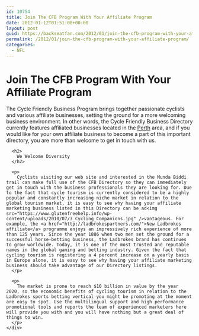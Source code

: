 ```yaml
---
id: 10754
title: Join The CFB Program With Your Affiliate Program
date: 2012-01-12T01:51:08+00:00
layout: post
guid: https://backseatfan.com/2012/01/join-the-cfb-program-with-your-affiliate-program/
permalink: /2012/01/join-the-cfb-program-with-your-affiliate-program/
categories:
  - NFL
---
```


<div class="entry">
  <h1>
    Join The CFB Program With Your Affiliate Program
  </h1>

  <div>
    <div>
      <p>
        The Cycle Friendly Business Program brings together passionate cyclists and various affiliate businesses, setting the ground for a more welcoming business environment. In other words, the Cycle Friendly Business Directory currently features affiliated businesses located in the <a href="http://en.wikipedia.org/wiki/Perth">Perth</a> area, and if you would like for your own affiliate business to become a part of this important directory, you are more than welcome to get in touch with us.
      </p>

      <h2>
        We Welcome Diversity
      </h2>

      <p>
        Cyclists visiting our web site and interested in the Munda Biddi trail can make full use of the CFB Directory so they can immediately get in touch with the business professionals they are looking for. Due to the fact that cycle tourism is currently considered to be a highly popular and constantly increasing niche market in relation to the global tourism market, it is easy to see why having your affiliate marketing business listed in this Directory can be ad<img src="https://www.glutenfreehelp.info/wp-content/uploads/2010/07/3_Cycling_Companions.jpg" />vantageous. For example, the <a href="http://ladbrokespartners.com/">New Ladbrokes affiliate</a> programme enjoys an impressively rich experience of more than 125 years. Since the year 1886 when two men set the ground for a successful horse-betting business, the Ladbrokes brand has continues to grow worldwide. Today, it is one of the most trusted and reputable names in the global gaming and betting industry. Given the fact that cycling tourism is registering a 4 percent increase on a yearly basis in Europe alone, it is easy to see why having your affiliate marketing business should take advantage of our Directory listings.
      </p>

      <p>
        The market is prone to reach $10 billion in value by the year 2020, so the economic benefits of cycling tourism in relation to the Ladbrokes sports betting vertical you might be promoting at the moment are easy to spot. Use the multilingual support and high performance promotional tools and reports the team of experienced marketers here will provide you with and you will have nothing but a great deal of things to win.
      </p>
    </div>
  </div>
</div>
